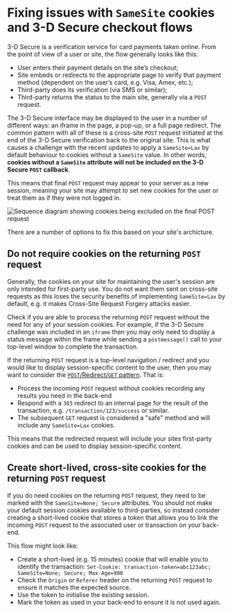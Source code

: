 <!--
 Copyright 2020 Google Inc.

 Licensed under the Apache License, Version 2.0 (the "License"); you may not use
 this file except in compliance with the License. You may obtain a copy of the
 License at

     http://www.apache.org/licenses/LICENSE-2.0

 Unless required by applicable law or agreed to in writing, software distributed
 under the License is distributed on an "AS IS" BASIS, WITHOUT WARRANTIES OR
 CONDITIONS OF ANY KIND, either express or implied. See the License for the
 specific language governing permissions and limitations under the License.
-->

# Fixing issues with `SameSite` cookies and 3-D Secure checkout flows

3-D Secure is a verification service for card payments taken online. From the
point of view of a user or site, the flow generally looks like this:

- User enters their payment details on the site’s checkout;
- Site embeds or redirects to the appropriate page to verify that payment method
  (dependent on the user’s card, e.g. Visa, Amex, etc.);
- Third-party does its verification (via SMS or similar);
- Third-party returns the status to the main site, generally via a `POST`
  request.

The 3-D Secure interface may be displayed to the user in a number of different
ways: an iframe in the page, a pop-up, or a full page redirect. The common
pattern with all of these is a cross-site `POST` request initiated at the end of
the 3-D Secure verification back to the original site. This is what causes a
challenge with the recent updates to apply a `SameSite=Lax` by default behaviour
to cookies without a `SameSite` value. In other words, **cookies without a
`SameSite` attribute will not be included on the 3-D Secure `POST` callback**.

This means that final `POST` request may appear to your server as a new session,
meaning your site may attempt to set new cookies for the user or treat them as
if they were not logged in.

![Sequence diagram showing cookies being excluded on the final POST
request](https://cdn.glitch.com/e304e580-9956-4cb6-9f62-9e89ad6cd85f%2Fsamesite-3d-secure-fail.png?v=1585762915129)

There are a number of options to fix this based on your site's archicture.

## Do not require cookies on the returning `POST` request

Generally, the cookies on your site for maintaining the user's session are only
intended for first-party use. You do not want them sent on cross-site requests
as this loses the security benefits of implementing `SameSite=Lax` by default,
e.g. it makes Cross-Site Request Forgery attacks easier.

Check if you are able to process the returning `POST` request without the need
for any of your session cookies. For example, if the 3-D Secure challenge was
included in an `iframe` then you may only need to display a status message
within the frame while sending a `postmessage()` call to your top-level window
to complete the transaction.

If the returning `POST` request is a top-level navigation / redirect and you
would like to display session-specific content to the user, then you may want to
consider the
[`POST`/Redirect/`GET` pattern](https://en.wikipedia.org/wiki/Post/Redirect/Get).
That is:

- Process the incoming `POST` request without cookies recording any results you
  need in the back-end
- Respond with a `303` redirect to an internal page for the result of the
  transaction, e.g. `/transaction/123/success` or similar.
- The subsequent `GET` request is considered a "safe" method and will include
  any `SameSite=Lax` cookies.

This means that the redirected request will include your sites first-party
cookies and can be used to display session-specific content.

## Create short-lived, cross-site cookies for the returning `POST` request

If you do need cookies on the returning `POST` request, they need to be marked
with the `SameSite=None; Secure` attributes. You should not make your default
session cookies available to third-parties, so instead consider creating a
short-lived cookie that stores a token that allows you to link the incoming
`POST` request to the associated user or transaction on your back-end.

This flow might look like:

- Create a short-lived (e.g. 15 minutes) cookie that will enable you to identify
  the transaction:
  `Set-Cookie: transaction-token=abc123abc; SameSite=None; Secure; Max-Age=900`
- Check the `Origin` or `Referer` header on the returning `POST` request to
  ensure it matches the expected source.
- Use the token to initialise the existing session.
- Mark the token as used in your back-end to ensure it is not used again.
